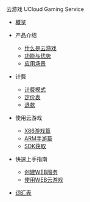 <div class="sidebar_title icon__uhost"> 云游戏 UCloud Gaming Service</div>   <!-- 本行用于添加产品icon、中文名称、英文名称 -->

* [概览](README.md)
* 产品介绍   <!-- 以下是参考的目录模版，旨在建议产品文档应该包含的内容模块。实际章节划分可根据实际内容进行调整 -->
   * [什么是云游戏](/ucgs/README#_1了解)
   * [功能与优势](/ucgs/README)
   * [应用场景](/ucgs/README)
* 计费
   * [计费模式](/ucgs/price#计费模式)
   * [定价表](/ucgs/price#定价表)
   * [退款](/ucgs/price#退款)
* 使用云游戏
  * [X86游戏篇](/ucgs/user_guide#X86游戏上线)
  * [ARM手游篇](/ucgs/user_guide#ARM游戏上线)
  * [SDK获取](/ucgs/user_guide#SDK获取)
* 快速上手指南
   * [创建WEB服务](/ucgs/quick_start#创建Servless服务)
   * [使用WEB云游戏](/ucgs/quick_start#通过WEB访问DEMO页面)

* [词汇表](/ucgs/_glossary.md)
